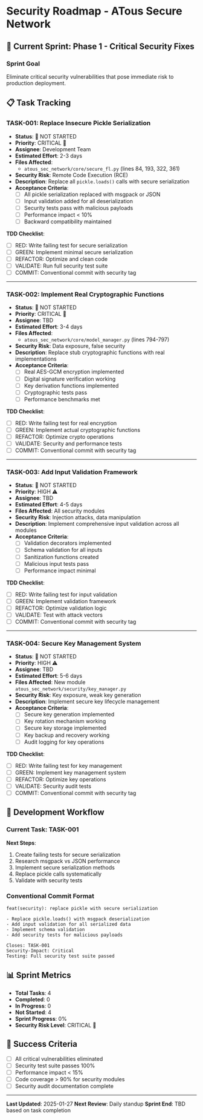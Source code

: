 # Security Roadmap - ATous Secure Network

## 🎯 Current Sprint: Phase 1 - Critical Security Fixes

### Sprint Goal
Eliminate critical security vulnerabilities that pose immediate risk to production deployment.

## 📋 Task Tracking

### TASK-001: Replace Insecure Pickle Serialization
- **Status**: 🔴 NOT STARTED
- **Priority**: CRITICAL 🚨
- **Assignee**: Development Team
- **Estimated Effort**: 2-3 days
- **Files Affected**: 
  - `atous_sec_network/core/secure_fl.py` (lines 84, 193, 322, 361)
- **Security Risk**: Remote Code Execution (RCE)
- **Description**: Replace all `pickle.loads()` calls with secure serialization
- **Acceptance Criteria**:
  - [ ] All pickle serialization replaced with msgpack or JSON
  - [ ] Input validation added for all deserialization
  - [ ] Security tests pass with malicious payloads
  - [ ] Performance impact < 10%
  - [ ] Backward compatibility maintained

**TDD Checklist**:
- [ ] RED: Write failing test for secure serialization
- [ ] GREEN: Implement minimal secure serialization
- [ ] REFACTOR: Optimize and clean code
- [ ] VALIDATE: Run full security test suite
- [ ] COMMIT: Conventional commit with security tag

---

### TASK-002: Implement Real Cryptographic Functions
- **Status**: 🔴 NOT STARTED
- **Priority**: CRITICAL 🚨
- **Assignee**: TBD
- **Estimated Effort**: 3-4 days
- **Files Affected**: 
  - `atous_sec_network/core/model_manager.py` (lines 794-797)
- **Security Risk**: Data exposure, false security
- **Description**: Replace stub cryptographic functions with real implementations
- **Acceptance Criteria**:
  - [ ] Real AES-GCM encryption implemented
  - [ ] Digital signature verification working
  - [ ] Key derivation functions implemented
  - [ ] Cryptographic tests pass
  - [ ] Performance benchmarks met

**TDD Checklist**:
- [ ] RED: Write failing test for real encryption
- [ ] GREEN: Implement actual cryptographic functions
- [ ] REFACTOR: Optimize crypto operations
- [ ] VALIDATE: Security and performance tests
- [ ] COMMIT: Conventional commit with security tag

---

### TASK-003: Add Input Validation Framework
- **Status**: 🔴 NOT STARTED
- **Priority**: HIGH ⚠️
- **Assignee**: TBD
- **Estimated Effort**: 4-5 days
- **Files Affected**: All security modules
- **Security Risk**: Injection attacks, data manipulation
- **Description**: Implement comprehensive input validation across all modules
- **Acceptance Criteria**:
  - [ ] Validation decorators implemented
  - [ ] Schema validation for all inputs
  - [ ] Sanitization functions created
  - [ ] Malicious input tests pass
  - [ ] Performance impact minimal

**TDD Checklist**:
- [ ] RED: Write failing test for input validation
- [ ] GREEN: Implement validation framework
- [ ] REFACTOR: Optimize validation logic
- [ ] VALIDATE: Test with attack vectors
- [ ] COMMIT: Conventional commit with security tag

---

### TASK-004: Secure Key Management System
- **Status**: 🔴 NOT STARTED
- **Priority**: HIGH ⚠️
- **Assignee**: TBD
- **Estimated Effort**: 5-6 days
- **Files Affected**: New module `atous_sec_network/security/key_manager.py`
- **Security Risk**: Key exposure, weak key generation
- **Description**: Implement secure key lifecycle management
- **Acceptance Criteria**:
  - [ ] Secure key generation implemented
  - [ ] Key rotation mechanism working
  - [ ] Secure key storage implemented
  - [ ] Key backup and recovery working
  - [ ] Audit logging for key operations

**TDD Checklist**:
- [ ] RED: Write failing test for key management
- [ ] GREEN: Implement key management system
- [ ] REFACTOR: Optimize key operations
- [ ] VALIDATE: Security audit tests
- [ ] COMMIT: Conventional commit with security tag

## 🔄 Development Workflow

### Current Task: TASK-001
**Next Steps**:
1. Create failing tests for secure serialization
2. Research msgpack vs JSON performance
3. Implement secure serialization methods
4. Replace pickle calls systematically
5. Validate with security tests

### Conventional Commit Format
```
feat(security): replace pickle with secure serialization

- Replace pickle.loads() with msgpack deserialization
- Add input validation for all serialized data
- Implement schema validation
- Add security tests for malicious payloads

Closes: TASK-001
Security-Impact: Critical
Testing: Full security test suite passed
```

## 📊 Sprint Metrics

- **Total Tasks**: 4
- **Completed**: 0
- **In Progress**: 0
- **Not Started**: 4
- **Sprint Progress**: 0%
- **Security Risk Level**: CRITICAL 🚨

## 🎯 Success Criteria

- [ ] All critical vulnerabilities eliminated
- [ ] Security test suite passes 100%
- [ ] Performance impact < 15%
- [ ] Code coverage > 90% for security modules
- [ ] Security audit documentation complete

---

**Last Updated**: 2025-01-27
**Next Review**: Daily standup
**Sprint End**: TBD based on task completion